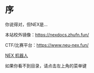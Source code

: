 # 序

你说得对，但NEX是... <!--TODO: 补完-->

本站校外镜像：<https://nexdocs.zhufn.fun/>

CTF/比赛平台：<https://www.neu-nex.fun/>

[NEX 机器人](https://www.coze.cn/store/bot/7414563758749794331?bot_id=true)

如果你看不到目录，请点击左上角的菜单键<i class="fa fa-bars"></i>
